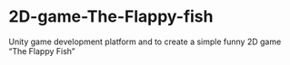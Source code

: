 # 2D-game-The-Flappy-fish
Unity game development platform  and to create a simple funny 2D game “The Flappy Fish”
